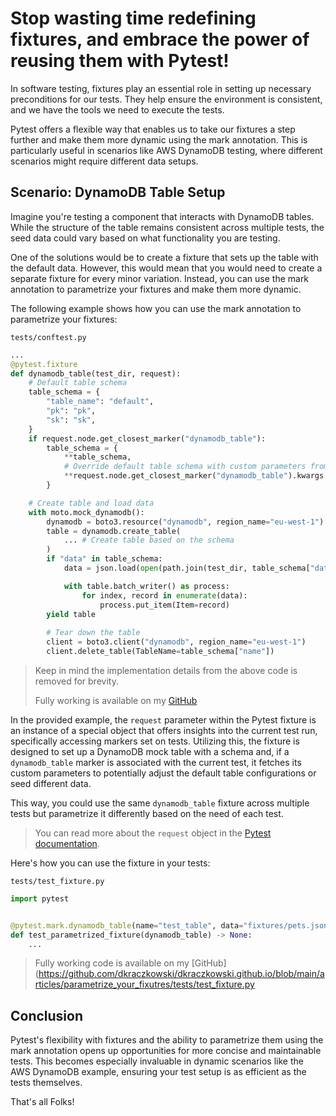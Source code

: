 # Stop wasting time redefining fixtures, and embrace the power of reusing them with Pytest!

In software testing, fixtures play an essential role in setting up necessary preconditions for our tests. They help ensure the environment is consistent, and we have the tools we need to execute the tests. 

Pytest offers a flexible way that enables us to take our fixtures a step further and make them more dynamic using the mark annotation. 
This is particularly useful in scenarios like AWS DynamoDB testing, where different scenarios might require different data setups.

## Scenario: DynamoDB Table Setup

Imagine you're testing a component that interacts with DynamoDB tables. While the structure of the table remains consistent across multiple tests, the seed data could vary based on what functionality you are testing. 

One of the solutions would be to create a fixture that sets up the table with the default data. However, this would mean that you would need to create a separate fixture for every minor variation. Instead, you can use the mark annotation to parametrize your fixtures and make them more dynamic.


The following example shows how you can use the mark annotation to parametrize your fixtures:

`tests/conftest.py`
```python
...
@pytest.fixture
def dynamodb_table(test_dir, request):
    # Default table schema
    table_schema = {
        "table_name": "default",
        "pk": "pk",
        "sk": "sk",
    }
    if request.node.get_closest_marker("dynamodb_table"):
        table_schema = {
            **table_schema, 
            # Override default table schema with custom parameters from the marker
            **request.node.get_closest_marker("dynamodb_table").kwargs
        }

    # Create table and load data
    with moto.mock_dynamodb():
        dynamodb = boto3.resource("dynamodb", region_name="eu-west-1")
        table = dynamodb.create_table(
            ... # Create table based on the schema
        )
        if "data" in table_schema:
            data = json.load(open(path.join(test_dir, table_schema["data"]), "r"))

            with table.batch_writer() as process:
                for index, record in enumerate(data):
                    process.put_item(Item=record)
        yield table
        
        # Tear down the table
        client = boto3.client("dynamodb", region_name="eu-west-1")
        client.delete_table(TableName=table_schema["name"])
```
> Keep in mind the implementation details from the above code is removed for brevity.
> 
> Fully working is available on my [GitHub](https://github.com/dkraczkowski/dkraczkowski.github.io/blob/main/articles/parametrize_your_fixutres/tests/conftest.py)

In the provided example, the `request` parameter within the Pytest fixture is an instance of a special object that offers insights into the current test run, specifically accessing markers set on tests. Utilizing this, the fixture is designed to set up a DynamoDB mock table with a schema and, if a `dynamodb_table` marker is associated with the current test, it fetches its custom parameters to potentially adjust the default table configurations or seed different data.

This way, you could use the same `dynamodb_table` fixture across multiple tests but parametrize it differently based on the need of each test. 

> You can read more about the `request` object in the [Pytest documentation](https://docs.pytest.org/en/6.2.x/reference.html#request).

Here's how you can use the fixture in your tests:

`tests/test_fixture.py`
```python
import pytest


@pytest.mark.dynamodb_table(name="test_table", data="fixtures/pets.json")
def test_parametrized_fixture(dynamodb_table) -> None:
    ...
```
> Fully working code is available on my [GitHub](https://github.com/dkraczkowski/dkraczkowski.github.io/blob/main/articles/parametrize_your_fixutres/tests/test_fixture.py

## Conclusion

Pytest's flexibility with fixtures and the ability to parametrize them using the mark annotation opens up opportunities for more concise and maintainable tests. This becomes especially invaluable in dynamic scenarios like the AWS DynamoDB example, ensuring your test setup is as efficient as the tests themselves.


That's all Folks!
